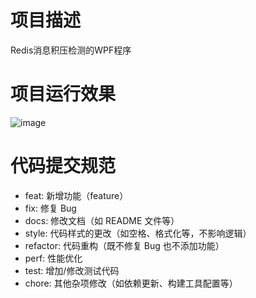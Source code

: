 # 项目描述
Redis消息积压检测的WPF程序
# 项目运行效果
![image](https://github.com/user-attachments/assets/d96ddfcf-e256-44dc-bf76-0fe760c38f52)
# 代码提交规范
* feat: 新增功能（feature）
* fix: 修复 Bug
* docs: 修改文档（如 README 文件等）
* style: 代码样式的更改（如空格、格式化等，不影响逻辑）
* refactor: 代码重构（既不修复 Bug 也不添加功能）
* perf: 性能优化
* test: 增加/修改测试代码
* chore: 其他杂项修改（如依赖更新、构建工具配置等）
